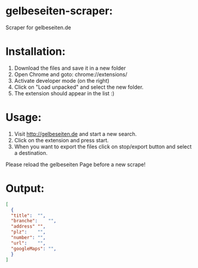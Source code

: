 # gelbeseiten-scraper:
Scraper for gelbeseiten.de

# Installation: 
1. Download the files and save it in a new folder
2. Open Chrome and goto: chrome://extensions/
3. Activate developer mode (on the right)
4. Click on "Load unpacked" and select the new folder.
5. The extension should appear in the list :)


# Usage: 
1. Visit http://gelbeseiten.de and start a new search.
2. Click on the extension and press start.
3. When you want to export the files click on stop/export button and select a destination.

Please reload the gelbeseiten Page before a new scrape!

# Output:
```json
[
  {
  "title":	"",
  "branche":	"",
  "address"	"",
  "plz":	"",
  "number":	"",
  "url":	"",
  "googleMaps":	"",
  }
]
```
